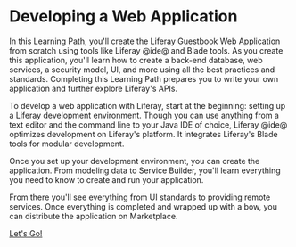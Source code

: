 # Developing a Web Application [](id=developing-a-web-application)

In this Learning Path, you'll create the Liferay Guestbook Web Application from 
scratch using tools like Liferay @ide@ and Blade tools. As you create this 
application, you'll learn how to create a back-end database, web services, a 
security model, UI, and more using all the best practices and standards.
Completing this Learning Path prepares you to write your own application
and further explore Liferay's APIs. 

To develop a web application with Liferay, start at the beginning: setting up a 
Liferay development environment. Though you can use anything from a text editor 
and the command line to your Java IDE of choice, Liferay @ide@ optimizes
development on Liferay's platform. It integrates Liferay's Blade tools for
modular development. 

Once you set up your development environment, you can create the application.
From modeling data to Service Builder, you'll learn everything you need to know
to create and run your application. 

From there you'll see everything from UI standards to providing remote 
services. Once everything is completed and wrapped up with a bow, you can 
distribute the application on Marketplace. 

<a class="go-link btn btn-primary" href="/develop/tutorials/-/knowledge_base/7-1/development-setup-overview">Let's Go!<span class="icon-circle-arrow-right"></span></a>
